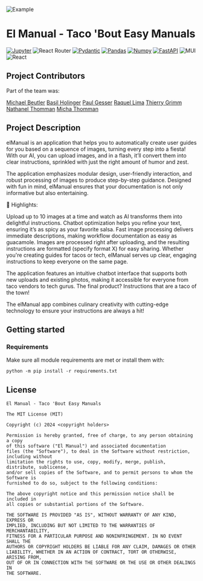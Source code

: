 ![Example](assets/header.png)

# El Manual - Taco 'Bout Easy Manuals 
[![](https://img.shields.io/badge/Jupyter-F37626.svg?style=for-the-badge&logo=Jupyter&logoColor=white 'Jupyter')](http://jupyter.org)
![React Router](https://img.shields.io/badge/React_Router-CA4245?style=for-the-badge&logo=react-router&logoColor=white)
[![](https://img.shields.io/badge/Pydantic-E92063.svg?style=for-the-badge&logo=Pydantic&logoColor=white 'Pydantic')](https://docs.pydantic.dev/)
[![](https://img.shields.io/badge/pandas-150458.svg?style=for-the-badge&logo=pandas&logoColor=white 'Pandas')](https://pandas.pydata.org)
[![](https://img.shields.io/badge/NumPy-013243.svg?style=for-the-badge&logo=NumPy&logoColor=white 'Numpy')](https://numpy.org)
[![](https://img.shields.io/badge/FastAPI-009688.svg?style=for-the-badge&logo=FastAPI&logoColor=white 'FastAPI')](https://fastapi.tiangolo.com)
![MUI](https://img.shields.io/badge/MUI-%230081CB.svg?style=for-the-badge&logo=mui&logoColor=white)
![React](https://img.shields.io/badge/react-%2320232a.svg?style=for-the-badge&logo=react&logoColor=%2361DAFB)

## Project Contributors

Part of the team was:

[Michael Beutler](https://github.com/michaelbeutler)
[Basil Holinger](https://github.com/kinba3000)
[Paul Gesser](https://github.com/paulgeser)
[Raquel Lima](https://github.com/raquelima)
[Thierry Grimm](https://github.com/thierrygrimm)
[Nathanel Thomman](https://github.com/nathanaelthomann)
[Micha Thomman](https://github.com/)



## Project Description

elManual is an application that helps you to automatically create user guides for you based on a sequence of images, turning every step into a fiesta! With our AI, you can upload images, and in a flash, it’ll convert them into clear instructions, sprinkled with just the right amount of humor and zest.

The application emphasizes modular design, user-friendly interaction, and robust processing of images to produce step-by-step guidance. Designed with fun in mind, elManual ensures that your documentation is not only informative but also entertaining.

:star2: Highlights:

Upload up to 10 images at a time and watch as AI transforms them into delightful instructions.
Chatbot optimization helps you refine your text, ensuring it’s as spicy as your favorite salsa.
Fast image processing delivers immediate descriptions, making workflow documentation as easy as guacamole.
Images are processed right after uploading, and the resulting instructions are formatted (specify format X) for easy sharing. Whether you're creating guides for tacos or tech, elManual serves up clear, engaging instructions to keep everyone on the same page.

The application features an intuitive chatbot interface that supports both new uploads and existing photos, making it accessible for everyone from taco vendors to tech gurus. The final product? Instructions that are a taco of the town!

The elManual app combines culinary creativity with cutting-edge technology to ensure your instructions are always a hit!

## Getting started

### Requirements

Make sure all module requirements are met or install them with:

~~~
python -m pip install -r requirements.txt
~~~

## License

```
El Manual - Taco 'Bout Easy Manuals 

The MIT License (MIT)

Copyright (c) 2024 <copyright holders>

Permission is hereby granted, free of charge, to any person obtaining a copy
of this software ("El Manual") and associated documentation 
files (the "Software"), to deal in the Software without restriction, including without
limitation the rights to use, copy, modify, merge, publish, distribute, sublicense, 
and/or sell copies of the Software, and to permit persons to whom the Software is 
furnished to do so, subject to the following conditions:

The above copyright notice and this permission notice shall be included in
all copies or substantial portions of the Software.

THE SOFTWARE IS PROVIDED "AS IS", WITHOUT WARRANTY OF ANY KIND, EXPRESS OR
IMPLIED, INCLUDING BUT NOT LIMITED TO THE WARRANTIES OF MERCHANTABILITY,
FITNESS FOR A PARTICULAR PURPOSE AND NONINFRINGEMENT. IN NO EVENT SHALL THE
AUTHORS OR COPYRIGHT HOLDERS BE LIABLE FOR ANY CLAIM, DAMAGES OR OTHER
LIABILITY, WHETHER IN AN ACTION OF CONTRACT, TORT OR OTHERWISE, ARISING FROM,
OUT OF OR IN CONNECTION WITH THE SOFTWARE OR THE USE OR OTHER DEALINGS IN
THE SOFTWARE.
```

